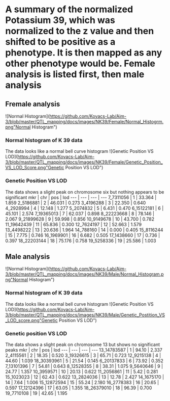 # A summary of the normalized Potassium 39, which was normalized to the z value and then shifted to be positive as a phenotype. It is then mapped as any other phenotype would be. Female analysis is listed first, then male analysis 
## Fremale analysis 
![Normal Histogram](https://github.com/Kovacs-Lab/Aim-3/blob/master/QTL_mapping/docs/images/NK39/Female/Normal_Histogrm.png"Normal Histogram")
### Normal histogram of K 39 data 
The data looks like a normal bell curve histogram
![Genetic Position VS LOD](https://github.com/Kovacs-Lab/Aim-3/blob/master/QTL_mapping/docs/images/NK39/Female/Genetic_Position_VS_LOD_Score.png"Genetic Position VS LOD")
### Genetic Position VS LOD
The data shows a slight peak on chromosome six but nothing appears to be significant
mkr | chr | pos | lod 
--- | --- | --- | ---
7_7311056 | 1 | 33.364 | 1.859 
2_5186881 | 2 | 46.031 | 0.273 
3_4196288 | 3 | 22.350 | 0.640 
4_2928994 | 4 | 12.148 | 1.277 
5_2074832 | 5 | 6.431 | 0.470 
6_15122181 | 6 | 45.101 | 2.574 
7_19365013 | 7 | 62.037 | 0.898 
8_22223668 | 8 | 78.146 | 2.067 
9_21899628 | 9 | 59.998 | 0.856 
10_9149678 | 10 | 43.700 | 0.782 
11_19642439 | 11 | 65.836 | 0.300 
12_7624197 | 12 | 52.663 | 1.579 
13_4498222 | 13 | 20.636 | 1.964 
14_788160 | 14 | 0.000 | 0.405 
15_8116244 | 15 | 7.775 | 0.746 
16_1969901 | 16 | 6.682 | 0.505 
17_1438660 | 17 | 0.736 | 0.397 
18_22203144 | 18 | 75.176 | 0.758 
19_5258336 | 19 | 25.586 | 1.003 
## Male analysis 
![Normal Histogram](https://github.com/Kovacs-Lab/Aim-3/blob/master/QTL_mapping/docs/images/NK39/Male/Normal_Histogram.png"Normal Histogram")
### Normal histogram of K 39 data
The data looks like a normal bell curve histogram
![Genetic Position VS LOD](https://github.com/Kovacs-Lab/Aim-3/blob/master/QTL_mapping/docs/images/NK39/Male/Genetic_Postition_VS_LOD_score.png"Genetic Position VS LOD")
### Genetic position VS LOD 
The data shows a slight peak on chromosome 13 but shows no significant peaks
mkr | chr | pos | lod 
--- | --- | --- | ---
13_14783587 | 1 | 94.10 | 2.337 
2_4115561 | 2 | 18.35 | 0.520 
3_19326615 | 3 | 65.71 | 0.723 
12_9215138 | 4 | 44.60 | 1.039 
18_30393961 | 5 | 21.54 | 0.145 
6_20137833 | 6 | 73.92 | 0.352 
7_13101396 | 7 | 54.81 | 0.643 
8_12528355 | 8 | 38.31 | 1.075 
9_5640646 | 9 | 24.77 | 1.357 
10_3959571 | 10 | 20.13 | 0.622 
11_2056861 | 11 | 5.42 | 0.281 
15_1023023 | 12 | 62.43 | 0.622 
13_2824036 | 13 | 12.78 | 2.427 
14_1675170 | 14 | 7.64 | 1.006 
15_12872594 | 15 | 55.24 | 2.180 
16_2778383 | 16 | 20.65 | 0.597 
17_12124396 | 17 | 63.05 | 1.355 
18_26379010 | 18 | 96.39 | 0.700 
19_7710108 | 19 | 42.65 | 1.195 
